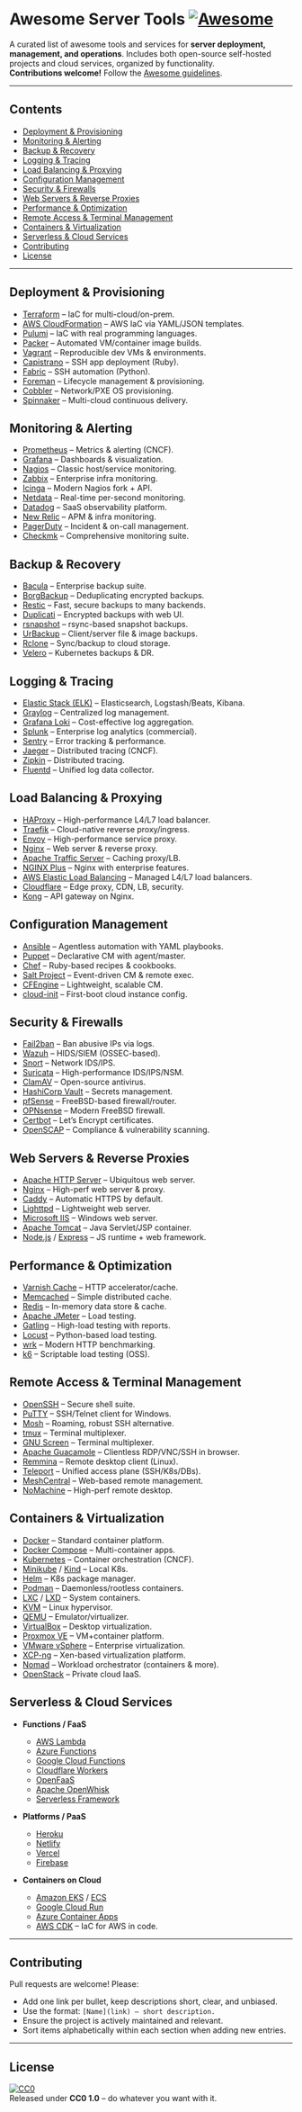 # Awesome Server Tools [![Awesome](https://awesome.re/badge.svg)](https://awesome.re)

A curated list of awesome tools and services for **server deployment, management, and operations**. Includes both open-source self-hosted projects and cloud services, organized by functionality.  
**Contributions welcome!** Follow the [Awesome guidelines](https://github.com/sindresorhus/awesome/blob/main/contributing.md).

---

## Contents

- [Deployment & Provisioning](#deployment--provisioning)
- [Monitoring & Alerting](#monitoring--alerting)
- [Backup & Recovery](#backup--recovery)
- [Logging & Tracing](#logging--tracing)
- [Load Balancing & Proxying](#load-balancing--proxying)
- [Configuration Management](#configuration-management)
- [Security & Firewalls](#security--firewalls)
- [Web Servers & Reverse Proxies](#web-servers--reverse-proxies)
- [Performance & Optimization](#performance--optimization)
- [Remote Access & Terminal Management](#remote-access--terminal-management)
- [Containers & Virtualization](#containers--virtualization)
- [Serverless & Cloud Services](#serverless--cloud-services)
- [Contributing](#contributing)
- [License](#license)

---

## Deployment & Provisioning

- [Terraform](https://github.com/hashicorp/terraform) – IaC for multi-cloud/on-prem.
- [AWS CloudFormation](https://aws.amazon.com/cloudformation/) – AWS IaC via YAML/JSON templates.
- [Pulumi](https://www.pulumi.com/) – IaC with real programming languages.
- [Packer](https://github.com/hashicorp/packer) – Automated VM/container image builds.
- [Vagrant](https://www.vagrantup.com/) – Reproducible dev VMs & environments.
- [Capistrano](https://github.com/capistrano/capistrano) – SSH app deployment (Ruby).
- [Fabric](https://www.fabfile.org/) – SSH automation (Python).
- [Foreman](https://theforeman.org/) – Lifecycle management & provisioning.
- [Cobbler](https://github.com/cobbler/cobbler) – Network/PXE OS provisioning.
- [Spinnaker](https://spinnaker.io/) – Multi-cloud continuous delivery.

## Monitoring & Alerting

- [Prometheus](https://prometheus.io/) – Metrics & alerting (CNCF).
- [Grafana](https://grafana.com/) – Dashboards & visualization.
- [Nagios](https://www.nagios.org/) – Classic host/service monitoring.
- [Zabbix](https://www.zabbix.com/) – Enterprise infra monitoring.
- [Icinga](https://icinga.com/) – Modern Nagios fork + API.
- [Netdata](https://www.netdata.cloud/) – Real-time per-second monitoring.
- [Datadog](https://www.datadoghq.com/) – SaaS observability platform.
- [New Relic](https://newrelic.com/) – APM & infra monitoring.
- [PagerDuty](https://www.pagerduty.com/) – Incident & on-call management.
- [Checkmk](https://checkmk.com/) – Comprehensive monitoring suite.

## Backup & Recovery

- [Bacula](https://www.bacula.org/) – Enterprise backup suite.
- [BorgBackup](https://www.borgbackup.org/) – Deduplicating encrypted backups.
- [Restic](https://restic.net/) – Fast, secure backups to many backends.
- [Duplicati](https://www.duplicati.com/) – Encrypted backups with web UI.
- [rsnapshot](https://rsnapshot.org/) – rsync-based snapshot backups.
- [UrBackup](https://www.urbackup.org/) – Client/server file & image backups.
- [Rclone](https://rclone.org/) – Sync/backup to cloud storage.
- [Velero](https://velero.io/) – Kubernetes backups & DR.

## Logging & Tracing

- [Elastic Stack (ELK)](https://www.elastic.co/elastic-stack/) – Elasticsearch, Logstash/Beats, Kibana.
- [Graylog](https://www.graylog.org/) – Centralized log management.
- [Grafana Loki](https://grafana.com/oss/loki/) – Cost-effective log aggregation.
- [Splunk](https://www.splunk.com/) – Enterprise log analytics (commercial).
- [Sentry](https://sentry.io/) – Error tracking & performance.
- [Jaeger](https://www.jaegertracing.io/) – Distributed tracing (CNCF).
- [Zipkin](https://zipkin.io/) – Distributed tracing.
- [Fluentd](https://www.fluentd.org/) – Unified log data collector.

## Load Balancing & Proxying

- [HAProxy](http://www.haproxy.org/) – High-performance L4/L7 load balancer.
- [Traefik](https://traefik.io/) – Cloud-native reverse proxy/ingress.
- [Envoy](https://www.envoyproxy.io/) – High-performance service proxy.
- [Nginx](https://nginx.org/) – Web server & reverse proxy.
- [Apache Traffic Server](https://trafficserver.apache.org/) – Caching proxy/LB.
- [NGINX Plus](https://www.nginx.com/products/nginx/) – Nginx with enterprise features.
- [AWS Elastic Load Balancing](https://aws.amazon.com/elasticloadbalancing/) – Managed L4/L7 load balancers.
- [Cloudflare](https://www.cloudflare.com/) – Edge proxy, CDN, LB, security.
- [Kong](https://konghq.com/kong) – API gateway on Nginx.

## Configuration Management

- [Ansible](https://www.ansible.com/) – Agentless automation with YAML playbooks.
- [Puppet](https://puppet.com/) – Declarative CM with agent/master.
- [Chef](https://www.chef.io/) – Ruby-based recipes & cookbooks.
- [Salt Project](https://saltproject.io/) – Event-driven CM & remote exec.
- [CFEngine](https://cfengine.com/) – Lightweight, scalable CM.
- [cloud-init](https://cloud-init.io/) – First-boot cloud instance config.

## Security & Firewalls

- [Fail2ban](http://www.fail2ban.org/) – Ban abusive IPs via logs.
- [Wazuh](https://wazuh.com/) – HIDS/SIEM (OSSEC-based).
- [Snort](https://www.snort.org/) – Network IDS/IPS.
- [Suricata](https://suricata.io/) – High-performance IDS/IPS/NSM.
- [ClamAV](https://www.clamav.net/) – Open-source antivirus.
- [HashiCorp Vault](https://www.vaultproject.io/) – Secrets management.
- [pfSense](https://www.pfsense.org/) – FreeBSD-based firewall/router.
- [OPNsense](https://opnsense.org/) – Modern FreeBSD firewall.
- [Certbot](https://certbot.eff.org/) – Let’s Encrypt certificates.
- [OpenSCAP](https://www.open-scap.org/) – Compliance & vulnerability scanning.

## Web Servers & Reverse Proxies

- [Apache HTTP Server](https://httpd.apache.org/) – Ubiquitous web server.
- [Nginx](https://nginx.org/) – High-perf web server & proxy.
- [Caddy](https://caddyserver.com/) – Automatic HTTPS by default.
- [Lighttpd](https://www.lighttpd.net/) – Lightweight web server.
- [Microsoft IIS](https://www.iis.net/) – Windows web server.
- [Apache Tomcat](https://tomcat.apache.org/) – Java Servlet/JSP container.
- [Node.js](https://nodejs.org/) / [Express](https://expressjs.com/) – JS runtime + web framework.

## Performance & Optimization

- [Varnish Cache](https://varnish-cache.org/) – HTTP accelerator/cache.
- [Memcached](https://memcached.org/) – Simple distributed cache.
- [Redis](https://redis.io/) – In-memory data store & cache.
- [Apache JMeter](https://jmeter.apache.org/) – Load testing.
- [Gatling](https://gatling.io/) – High-load testing with reports.
- [Locust](https://locust.io/) – Python-based load testing.
- [wrk](https://github.com/wg/wrk) – Modern HTTP benchmarking.
- [k6](https://k6.io/) – Scriptable load testing (OSS).

## Remote Access & Terminal Management

- [OpenSSH](https://www.openssh.com/) – Secure shell suite.
- [PuTTY](https://www.putty.org/) – SSH/Telnet client for Windows.
- [Mosh](https://mosh.org/) – Roaming, robust SSH alternative.
- [tmux](https://github.com/tmux/tmux) – Terminal multiplexer.
- [GNU Screen](https://www.gnu.org/software/screen/) – Terminal multiplexer.
- [Apache Guacamole](https://guacamole.apache.org/) – Clientless RDP/VNC/SSH in browser.
- [Remmina](https://remmina.org/) – Remote desktop client (Linux).
- [Teleport](https://goteleport.com/) – Unified access plane (SSH/K8s/DBs).
- [MeshCentral](https://meshcentral.com/) – Web-based remote management.
- [NoMachine](https://www.nomachine.com/) – High-perf remote desktop.

## Containers & Virtualization

- [Docker](https://www.docker.com/) – Standard container platform.
- [Docker Compose](https://docs.docker.com/compose/) – Multi-container apps.
- [Kubernetes](https://kubernetes.io/) – Container orchestration (CNCF).
- [Minikube](https://minikube.sigs.k8s.io/) / [Kind](https://kind.sigs.k8s.io/) – Local K8s.
- [Helm](https://helm.sh/) – K8s package manager.
- [Podman](https://podman.io/) – Daemonless/rootless containers.
- [LXC](https://linuxcontainers.org/lxc/) / [LXD](https://linuxcontainers.org/lxd/) – System containers.
- [KVM](https://www.linux-kvm.org/) – Linux hypervisor.
- [QEMU](https://www.qemu.org/) – Emulator/virtualizer.
- [VirtualBox](https://www.virtualbox.org/) – Desktop virtualization.
- [Proxmox VE](https://www.proxmox.com/en/proxmox-virtual-environment) – VM+container platform.
- [VMware vSphere](https://www.vmware.com/products/vsphere.html) – Enterprise virtualization.
- [XCP-ng](https://xcp-ng.org/) – Xen-based virtualization platform.
- [Nomad](https://www.nomadproject.io/) – Workload orchestrator (containers & more).
- [OpenStack](https://www.openstack.org/) – Private cloud IaaS.

## Serverless & Cloud Services

- **Functions / FaaS**
  - [AWS Lambda](https://aws.amazon.com/lambda/)
  - [Azure Functions](https://azure.microsoft.com/products/functions/)
  - [Google Cloud Functions](https://cloud.google.com/functions)
  - [Cloudflare Workers](https://workers.cloudflare.com/)
  - [OpenFaaS](https://www.openfaas.com/)
  - [Apache OpenWhisk](https://openwhisk.apache.org/)
  - [Serverless Framework](https://www.serverless.com/)

- **Platforms / PaaS**
  - [Heroku](https://www.heroku.com/)
  - [Netlify](https://www.netlify.com/)
  - [Vercel](https://vercel.com/)
  - [Firebase](https://firebase.google.com/)

- **Containers on Cloud**
  - [Amazon EKS](https://aws.amazon.com/eks/) / [ECS](https://aws.amazon.com/ecs/)
  - [Google Cloud Run](https://cloud.google.com/run)
  - [Azure Container Apps](https://azure.microsoft.com/products/container-apps/)
  - [AWS CDK](https://aws.amazon.com/cdk/) – IaC for AWS in code.

---

## Contributing

Pull requests are welcome! Please:
- Add one link per bullet, keep descriptions short, clear, and unbiased.
- Use the format: `[Name](link) – short description.`
- Ensure the project is actively maintained and relevant.
- Sort items alphabetically within each section when adding new entries.

---

## License

[![CC0](https://licensebuttons.net/p/zero/1.0/88x31.png)](http://creativecommons.org/publicdomain/zero/1.0/)  
Released under **CC0 1.0** – do whatever you want with it.
